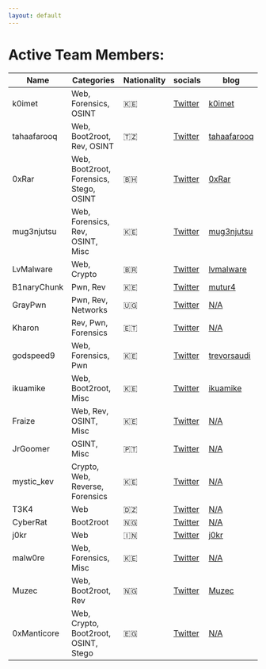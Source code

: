 ```yaml
---
layout: default
---
```


# Active Team Members:

<table class="active-members">
  <thead>
    <tr>
      <th>Name</th>
      <th>Categories</th>
      <th>Nationality</th>
      <th>socials</th>
      <th>blog</th>
    </tr>
  </thead>
  <tbody>
    <tr>
      <td>k0imet</td>
      <td>Web, Forensics, OSINT</td>
      <td> 🇰🇪 </td>
      <td><a href="https://twitter.com/k0imet_" target="_blank" rel="noopener noreferrer">Twitter</a></td>
      <td><a href="https://blog.k0imet.tech" target="_blank" rel="noopener noreferrer">k0imet</a></td>
    </tr>
    <tr>
      <td>tahaafarooq</td>
      <td>Web, Boot2root, Rev, OSINT</td>
      <td> 🇹🇿 </td>
      <td><a href="https://twitter.com/tahaafarooq" target="_blank" rel="noopener noreferrer">Twitter</a></td>
      <td><a href="https://hackmd.io/@tahaafarooq" target="_blank" rel="noopener noreferrer">tahaafarooq</a></td>
    </tr>
    <tr>
      <td>0xRar</td>
      <td>Web, Boot2root, Forensics, Stego, OSINT</td>
      <td> 🇧🇭 </td>
      <td><a href="https://twitter.com/fcv9_q" target="_blank" rel="noopener noreferrer">Twitter</a></td>
      <td><a href="http://0xrar.net/blog" target="_blank" rel="noopener noreferrer">0xRar</a></td>
    </tr>
    <tr>
      <td>mug3njutsu</td>
      <td>Web, Forensics, Rev, OSINT, Misc</td>
      <td> 🇰🇪 </td>
      <td><a href="https://twitter.com/mug3njutsu" target="_blank" rel="noopener noreferrer">Twitter</a></td>
      <td><a href="https://hackmd.io/@mug3njutsu" target="_blank" rel="noopener noreferrer">mug3njutsu</a></td>
    </tr>
     <tr>
      <td>LvMalware</td>
      <td>Web, Crypto</td>
      <td> 🇧🇷 </td>
      <td><a href="https://twitter.com/lvmalware" target="_blank" rel="noopener noreferrer">Twitter</a></td>
      <td><a href="https://lvmalware.github.io" target="_blank" rel="noopener noreferrer">lvmalware</a></td>
    </tr>
    <tr>
      <td>B1naryChunk</td>
      <td>Pwn, Rev</td>
      <td> 🇰🇪 </td>
      <td><a href="https://twitter.com/BinaryChunk" target="_blank" rel="noopener noreferrer">Twitter</a></td>
      <td><a href="https://mutur4.github.io/posts/" target="_blank" rel="noopener noreferrer">mutur4</a></td>
    </tr>
    <tr>
      <td>GrayPwn</td>
      <td>Pwn, Rev, Networks</td>
      <td> 🇺🇬 </td>
      <td><a href="https://twitter.com/graypwn" target="_blank" rel="noopener noreferrer">Twitter</a></td>
      <td><a href="https://www.youtube.com/watch?v=dQw4w9WgXcQ" target="_blank" rel="noopener noreferrer">N/A</a></td>
    </tr>
    <tr>
      <td>Kharon</td>
      <td>Rev, Pwn, Forensics</td>
      <td> 🇪🇹 </td>
      <td><a href="https://twitter.com/masterSal_" target="_blank" rel="noopener noreferrer">Twitter</a></td>
      <td><a href="https://www.youtube.com/watch?v=dQw4w9WgXcQ" target="_blank" rel="noopener noreferrer">N/A</a></td>
    </tr>
    <tr>
      <td>godspeed9</td>
      <td>Web, Forensics, Pwn</td>
      <td> 🇰🇪 </td>
      <td><a href="https://twitter.com/trevorsaudi" target="_blank" rel="noopener noreferrer">Twitter</a></td>
      <td><a href="https://trevorsaudi.medium.com" target="_blank" rel="noopener noreferrer">trevorsaudi</a></td>
    </tr>
    <tr>
      <td>ikuamike</td>
      <td>Web, Boot2root, Misc</td>
      <td> 🇰🇪 </td>
      <td><a href="https://twitter.com/ikuamike" target="_blank" rel="noopener noreferrer">Twitter</a></td>
      <td><a href="https://blog.ikuamike.io" target="_blank" rel="noopener noreferrer">ikuamike</a></td>
    </tr>
    <tr>
      <td>Fraize</td>
      <td>Web, Rev, OSINT, Misc</td>
      <td> 🇰🇪 </td>
      <td><a href="https://twitter.com/la_fraize" target="_blank" rel="noopener noreferrer">Twitter</a></td>
      <td><a href="https://www.youtube.com/watch?v=dQw4w9WgXcQ" target="_blank" rel="noopener noreferrer">N/A</a></td>
    </tr>
    <tr>
      <td>JrGoomer</td>
      <td>OSINT, Misc</td>
      <td> 🇵🇹 </td>
      <td><a href="https://twitter.com/JrGoomer" target="_blank" rel="noopener noreferrer">Twitter</a></td>
      <td><a href="https://www.youtube.com/watch?v=dQw4w9WgXcQ" target="_blank" rel="noopener noreferrer">N/A</a></td>
    </tr>
    <tr>
      <td>mystic_kev</td>
      <td>Crypto, Web, Reverse, Forensics</td>
      <td> 🇰🇪 </td>
      <td><a href="https://twitter.com/mystic_kev" target="_blank" rel="noopener noreferrer">Twitter</a></td>
      <td><a href="https://www.youtube.com/watch?v=dQw4w9WgXcQ" target="_blank" rel="noopener noreferrer">N/A</a></td>
    </tr>
    <tr>
      <td>T3K4</td>
      <td>Web</td>
      <td> 🇩🇿 </td>
      <td><a href="https://twitter.com/tekyoucef1" target="_blank" rel="noopener noreferrer">Twitter</a></td>
      <td><a href="https://www.youtube.com/watch?v=dQw4w9WgXcQ" target="_blank" rel="noopener noreferrer">N/A</a></td>
    </tr>
    <tr>
      <td>CyberRat</td>
      <td>Boot2root</td>
      <td> 🇳🇬 </td>
      <td><a href="https://twitter.com/ratilovich" target="_blank" rel="noopener noreferrer">Twitter</a></td>
      <td><a href="https://www.youtube.com/watch?v=dQw4w9WgXcQ" target="_blank" rel="noopener noreferrer">N/A</a></td>
    </tr>
    <tr>
      <td>j0kr</td>
      <td>Web</td>
      <td> 🇮🇳 </td>
      <td><a href="https://twitter.com/z0k_r" target="_blank" rel="noopener noreferrer">Twitter</a></td>
      <td><a href="https://jokrhub.github.io" target="_blank" rel="noopener noreferrer">j0kr</a></td>
    </tr>
    <tr>
      <td>malw0re</td>
      <td>Web, Forensics, Misc</td>
      <td> 🇰🇪 </td>
      <td><a href="https://twitter.com/m4lw0r3" target="_blank" rel="noopener noreferrer">Twitter</a></td>
      <td><a href="https://www.youtube.com/watch?v=dQw4w9WgXcQ" target="_blank" rel="noopener noreferrer">N/A</a></td>
    </tr>
    <tr>
      <td>Muzec</td>
      <td>Web, Boot2root, Rev</td>
      <td> 🇳🇬 </td>
      <td><a href="https://twitter.com/muzec_saminu" target="_blank" rel="noopener noreferrer">Twitter</a></td>
      <td><a href="https://muzec0318.github.io/" target="_blank" rel="noopener noreferrer">Muzec</a></td>
    </tr>
    <tr>
      <td>0xManticore</td>
      <td>Web, Crypto, Boot2root, OSINT, Stego</td>
      <td> 🇪🇬 </td>
      <td><a href="https://twitter.com/0xManticore" target="_blank" rel="noopener noreferrer">Twitter</a></td>
      <td><a href="https://www.youtube.com/watch?v=dQw4w9WgXcQ" target="_blank" rel="noopener noreferrer">N/A</a></td>
    </tr>
  </tbody>
</table>
